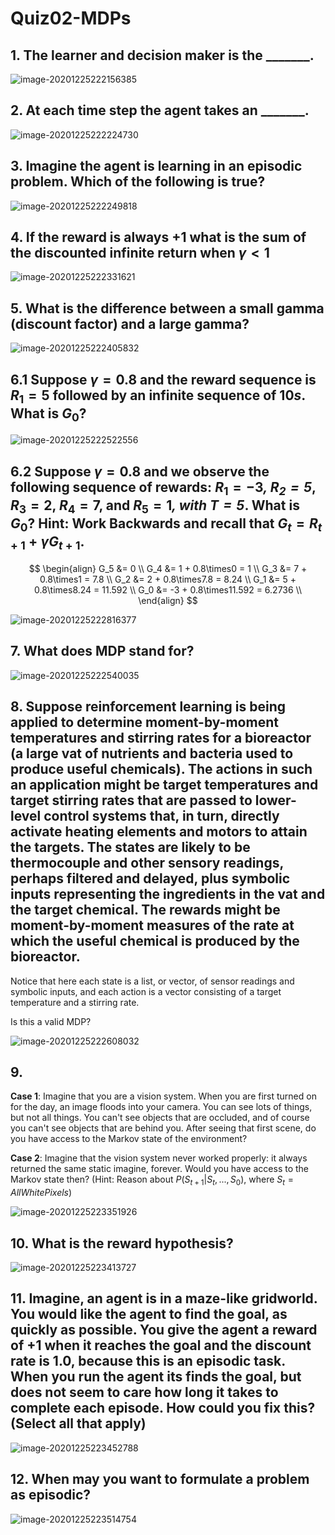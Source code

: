 # Quiz02-MDPs

## 1. The learner and decision maker is the _______.

![image-20201225222156385](C:\Users\Helia\AppData\Roaming\Typora\typora-user-images\image-20201225222156385.png)

## 2. At each time step the agent takes an _______.

![image-20201225222224730](C:\Users\Helia\AppData\Roaming\Typora\typora-user-images\image-20201225222224730.png)

## 3. Imagine the agent is learning in an episodic problem. Which of the following is true?

![image-20201225222249818](C:\Users\Helia\AppData\Roaming\Typora\typora-user-images\image-20201225222249818.png)

## 4. If the reward is always +1 what is the sum of the discounted infinite return when $\gamma < 1$

![image-20201225222331621](C:\Users\Helia\AppData\Roaming\Typora\typora-user-images\image-20201225222331621.png)



## 5. What is the difference between a small gamma (discount factor) and a large gamma?
![image-20201225222405832](C:\Users\Helia\AppData\Roaming\Typora\typora-user-images\image-20201225222405832.png)



## 6.1 Suppose $\gamma = 0.8$ and the reward sequence is $R_1 = 5$ followed by an infinite sequence of $10s$. What is $G_0$?
![image-20201225222522556](C:\Users\Helia\AppData\Roaming\Typora\typora-user-images\image-20201225222522556.png)

## 6.2 Suppose $\gamma=0.8$ and we observe the following sequence of rewards: $R_1 = -3$*, $R_2 = 5$*, $R_3=2$, $R_4 = 7$, and $R_5 = 1$*, with $T=5$*. What is $G_0$? Hint: Work Backwards and recall that $G_t = R_{t+1} + \gamma G_{t+1}$.

$$
\begin{align}
G_5 &= 0 \\
G_4 &= 1 + 0.8\times0 = 1 \\
G_3 &= 7 + 0.8\times1 = 7.8 \\
G_2 &= 2 + 0.8\times7.8 = 8.24 \\
G_1 &= 5 + 0.8\times8.24 = 11.592 \\
G_0 &= -3 + 0.8\times11.592 = 6.2736 \\
\end{align}
$$



![image-20201225222816377](C:\Users\Helia\AppData\Roaming\Typora\typora-user-images\image-20201225222816377.png)

## 7. What does MDP stand for?

![image-20201225222540035](C:\Users\Helia\AppData\Roaming\Typora\typora-user-images\image-20201225222540035.png)



## 8. Suppose reinforcement learning is being applied to determine moment-by-moment temperatures and stirring rates for a bioreactor (a large vat of nutrients and bacteria used to produce useful chemicals). The actions in such an application might be target temperatures and target stirring rates that are passed to lower-level control systems that, in turn, directly activate heating elements and motors to attain the targets. The states are likely to be thermocouple and other sensory readings, perhaps filtered and delayed, plus symbolic inputs representing the ingredients in the vat and the target chemical. The rewards might be moment-by-moment measures of the rate at which the useful chemical is produced by the bioreactor. 

Notice that here each state is a list, or vector, of sensor readings and symbolic inputs, and each action is a vector consisting of a target temperature and a stirring rate. 

Is this a valid MDP?

![image-20201225222608032](C:\Users\Helia\AppData\Roaming\Typora\typora-user-images\image-20201225222608032.png)



## 9.

**Case 1**: Imagine that you are a vision system. When you are first turned on for the day, an image floods into your camera. You can see lots of things, but not all things. You can't see objects that are occluded, and of course you can't see objects that are behind you. After seeing that first scene, do you have access to the Markov state of the environment? 

**Case 2**: Imagine that the vision system never worked properly: it always returned the same static imagine, forever. Would you have access to the Markov state then? (Hint: Reason about $P(S_{t+1} | S_t, ..., S_0)$, where $S_t = AllWhitePixels)$

![image-20201225223351926](C:\Users\Helia\AppData\Roaming\Typora\typora-user-images\image-20201225223351926.png)



## 10. What is the reward hypothesis?

![image-20201225223413727](C:\Users\Helia\AppData\Roaming\Typora\typora-user-images\image-20201225223413727.png)



## 11. Imagine, an agent is in a maze-like gridworld. You would like the agent to find the goal, as quickly as possible. You give the agent a reward of +1 when it reaches the goal and the discount rate is 1.0, because this is an episodic task. When you run the agent its finds the goal, but does not seem to care how long it takes to complete each episode. How could you fix this? (Select all that apply)
![image-20201225223452788](C:\Users\Helia\AppData\Roaming\Typora\typora-user-images\image-20201225223452788.png)



## 12. When may you want to formulate a problem as episodic?

![image-20201225223514754](C:\Users\Helia\AppData\Roaming\Typora\typora-user-images\image-20201225223514754.png)




